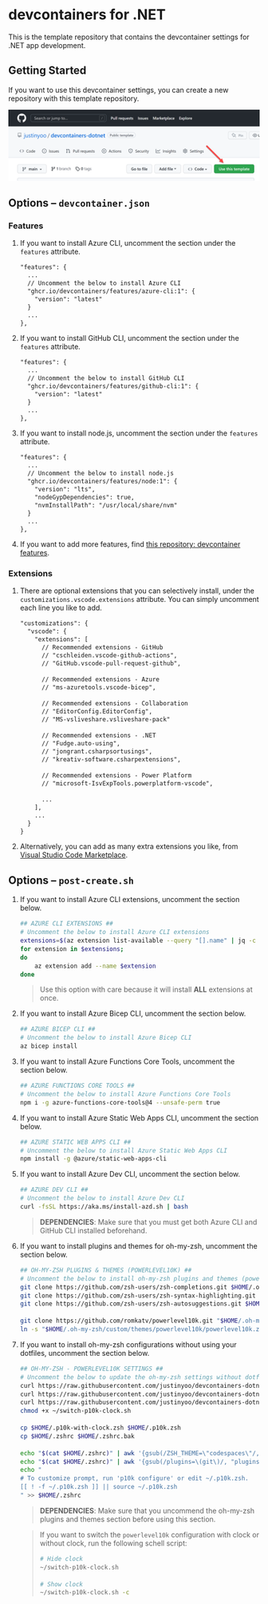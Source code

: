 # devcontainers for .NET #

This is the template repository that contains the devcontainer settings for .NET app development.


## Getting Started ##

If you want to use this devcontainer settings, you can create a new repository with this template repository.

![Use this template](./images/use-this-template.png)


## Options &ndash; `devcontainer.json` ##

### Features ###

1. If you want to install Azure CLI, uncomment the section under the `features` attribute.

    ```jsonc
    "features": {
      ...
      // Uncomment the below to install Azure CLI
      "ghcr.io/devcontainers/features/azure-cli:1": {
        "version": "latest"
      }
      ...
    },
    ```

1. If you want to install GitHub CLI, uncomment the section under the `features` attribute.

    ```jsonc
    "features": {
      ...
      // Uncomment the below to install GitHub CLI
      "ghcr.io/devcontainers/features/github-cli:1": {
        "version": "latest"
      }
      ...
    },
    ```

1. If you want to install node.js, uncomment the section under the `features` attribute.

    ```jsonc
    "features": {
      ...
      // Uncomment the below to install node.js
      "ghcr.io/devcontainers/features/node:1": {
        "version": "lts",
        "nodeGypDependencies": true,
        "nvmInstallPath": "/usr/local/share/nvm"
      }
      ...
    },
    ```

1. If you want to add more features, find [this repository: devcontainer features](https://github.com/devcontainers/features).


### Extensions ###

1. There are optional extensions that you can selectively install, under the `customizations.vscode.extensions` attribute. You can simply uncomment each line you like to add.

    ```jsonc
    "customizations": {
      "vscode": {
        "extensions": [
          // Recommended extensions - GitHub
          // "cschleiden.vscode-github-actions",
          // "GitHub.vscode-pull-request-github",
  
          // Recommended extensions - Azure
          // "ms-azuretools.vscode-bicep",
  
          // Recommended extensions - Collaboration
          // "EditorConfig.EditorConfig",
          // "MS-vsliveshare.vsliveshare-pack"
  
          // Recommended extensions - .NET
          // "Fudge.auto-using",
          // "jongrant.csharpsortusings",
          // "kreativ-software.csharpextensions",
  
          // Recommended extensions - Power Platform
          // "microsoft-IsvExpTools.powerplatform-vscode",
  
          ...
        ],
        ...
      }
    }
    ```

1. Alternatively, you can add as many extra extensions you like, from [Visual Studio Code Marketplace](https://marketplace.visualstudio.com/VSCode).


## Options &ndash; `post-create.sh` ##

1. If you want to install Azure CLI extensions, uncomment the section below.

    ```bash
    ## AZURE CLI EXTENSIONS ##
    # Uncomment the below to install Azure CLI extensions
    extensions=$(az extension list-available --query "[].name" | jq -c -r '.[]')
    for extension in $extensions;
    do
        az extension add --name $extension
    done
    ```

    > Use this option with care because it will install **ALL** extensions at once.

1. If you want to install Azure Bicep CLI, uncomment the section below.

    ```bash
    ## AZURE BICEP CLI ##
    # Uncomment the below to install Azure Bicep CLI
    az bicep install
    ```

1. If you want to install Azure Functions Core Tools, uncomment the section below.

    ```bash
    ## AZURE FUNCTIONS CORE TOOLS ##
    # Uncomment the below to install Azure Functions Core Tools
    npm i -g azure-functions-core-tools@4 --unsafe-perm true
    ```

1. If you want to install Azure Static Web Apps CLI, uncomment the section below.

    ```bash
    ## AZURE STATIC WEB APPS CLI ##
    # Uncomment the below to install Azure Static Web Apps CLI
    npm install -g @azure/static-web-apps-cli
    ```

1. If you want to install Azure Dev CLI, uncomment the section below.

    ```bash
    ## AZURE DEV CLI ##
    # Uncomment the below to install Azure Dev CLI
    curl -fsSL https://aka.ms/install-azd.sh | bash
    ```

    > **DEPENDENCIES**: Make sure that you must get both Azure CLI and GitHub CLI installed beforehand.

1. If you want to install plugins and themes for oh-my-zsh, uncomment the section below.

    ```bash
    ## OH-MY-ZSH PLUGINS & THEMES (POWERLEVEL10K) ##
    # Uncomment the below to install oh-my-zsh plugins and themes (powerlevel10k)
    git clone https://github.com/zsh-users/zsh-completions.git $HOME/.oh-my-zsh/custom/plugins/zsh-completions
    git clone https://github.com/zsh-users/zsh-syntax-highlighting.git $HOME/.oh-my-zsh/custom/plugins/zsh-syntax-highlighting
    git clone https://github.com/zsh-users/zsh-autosuggestions.git $HOME/.oh-my-zsh/custom/plugins/zsh-autosuggestions

    git clone https://github.com/romkatv/powerlevel10k.git "$HOME/.oh-my-zsh/custom/themes/powerlevel10k" --depth=1
    ln -s "$HOME/.oh-my-zsh/custom/themes/powerlevel10k/powerlevel10k.zsh-theme" "$HOME/.oh-my-zsh/custom/themes/powerlevel10k.zsh-theme"
    ```

1. If you want to install oh-my-zsh configurations without using your dotfiles, uncomment the section below.

    ```bash
    ## OH-MY-ZSH - POWERLEVEL10K SETTINGS ##
    # Uncomment the below to update the oh-my-zsh settings without dotfiles integration
    curl https://raw.githubusercontent.com/justinyoo/devcontainers-dotnet/main/oh-my-zsh/.p10k-with-clock.zsh > $HOME/.p10k-with-clock.zsh
    curl https://raw.githubusercontent.com/justinyoo/devcontainers-dotnet/main/oh-my-zsh/.p10k-without-clock.zsh > $HOME/.p10k-without-clock.zsh
    curl https://raw.githubusercontent.com/justinyoo/devcontainers-dotnet/main/oh-my-zsh/switch-p10k-clock.sh > $HOME/switch-p10k-clock.sh
    chmod +x ~/switch-p10k-clock.sh

    cp $HOME/.p10k-with-clock.zsh $HOME/.p10k.zsh
    cp $HOME/.zshrc $HOME/.zshrc.bak

    echo "$(cat $HOME/.zshrc)" | awk '{gsub(/ZSH_THEME=\"codespaces\"/, "ZSH_THEME=\"powerlevel10k\"")}1' > $HOME/.zshrc.replaced && mv $HOME/.zshrc.replaced $HOME/.zshrc
    echo "$(cat $HOME/.zshrc)" | awk '{gsub(/plugins=\(git\)/, "plugins=(git zsh-completions zsh-syntax-highlighting zsh-autosuggestions)")}1' > $HOME/.zshrc.replaced && mv $HOME/.zshrc.replaced $HOME/.zshrc
    echo "
    # To customize prompt, run 'p10k configure' or edit ~/.p10k.zsh.
    [[ ! -f ~/.p10k.zsh ]] || source ~/.p10k.zsh
    " >> $HOME/.zshrc
    ```

    > **DEPENDENCIES**: Make sure that you uncommend the oh-my-zsh plugins and themes section before using this section.

    > If you want to switch the `powerlevel10k` configuration with clock or without clock, run the following schell script:
    > 
    > ```bash
    > # Hide clock
    > ~/switch-p10k-clock.sh
    > 
    > # Show clock
    > ~/switch-p10k-clock.sh -c
    > ```
